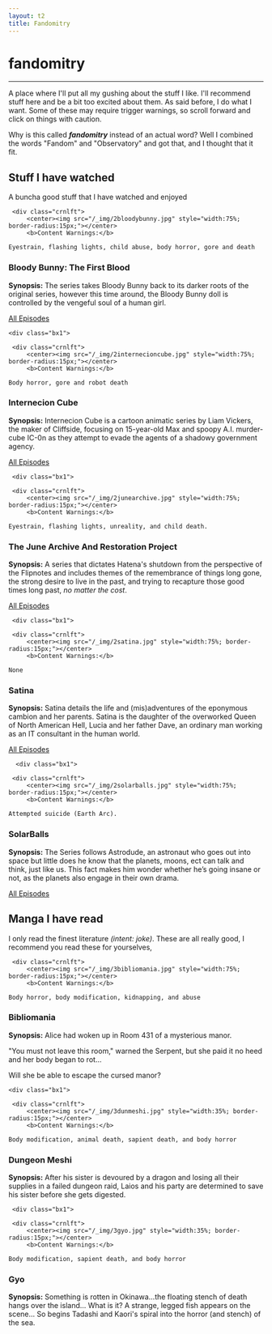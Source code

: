 ```yaml
---
layout: t2
title: Fandomitry
---
```

# fandomitry
---

A place where I'll put all my gushing about the stuff I like. I'll recommend stuff here and be a bit too excited about them. As said before, I do what I want. Some of these may require trigger warnings, so scroll forward and click on things with caution.

Why is this called ***fandomitry*** instead of an actual word? Well I combined the words "Fandom" and "Observatory" and got that, and I thought that it fit.

## Stuff I have watched <i class="ph ph-television"></i>

A buncha good stuff that I have watched and enjoyed


   <div class="bx1">

     <div class="crnlft">
         <center><img src="/_img/2bloodybunny.jpg" style="width:75%; border-radius:15px;"></center>
         <b>Content Warnings:</b>
 `Eyestrain, flashing lights, child abuse, body horror, gore and death`
     </div>
     <div class="crnrht">
        <h3>Bloody Bunny: The First Blood</h3>

<b>Synopsis:</b>
The series takes Bloody Bunny back to its darker roots of the original series, however this time around, the Bloody Bunny doll is controlled by the vengeful soul of a human girl. 

[All Episodes <i class="ph ph-link"></i>](https://www.youtube.com/watch?v=B5_aRsGiHwo)
    </div>
 </div>



    <div class="bx1">

     <div class="crnlft">
         <center><img src="/_img/2internecioncube.jpg" style="width:75%; border-radius:15px;"></center>
         <b>Content Warnings:</b>
 `Body horror, gore and robot death`
     </div>
     <div class="crnrht">
        <h3>Internecion Cube</h3>

<b>Synopsis:</b>
Internecion Cube is a cartoon animatic series by Liam Vickers, the maker of Cliffside, focusing on 15-year-old Max and spoopy A.I. murder-cube IC-0n as they attempt to evade the agents of a shadowy government agency.  

[All Episodes <i class="ph ph-link"></i>](https://www.youtube.com/playlist?list=PL5w2zEEHyu9diwutPVgkzEuARUt_sGkRM)
    </div>
 </div>



     <div class="bx1">

     <div class="crnlft">
         <center><img src="/_img/2junearchive.jpg" style="width:75%; border-radius:15px;"></center>
         <b>Content Warnings:</b>
  `Eyestrain, flashing lights, unreality, and child death.`
     </div>
     <div class="crnrht">
        <h3>The June Archive And Restoration Project</h3>

<b>Synopsis:</b>
A series that dictates Hatena's shutdown from the perspective of the Flipnotes and includes themes of the remembrance of things long gone, the strong desire to live in the past, and trying to recapture those good times long past, <i>no matter the cost</i>.

[All Episodes <i class="ph ph-link"></i>](https://www.youtube.com/@JuneFlipArchive/videos)
    </div>
 </div>

     <div class="bx1">

     <div class="crnlft">
         <center><img src="/_img/2satina.jpg" style="width:75%; border-radius:15px;"></center>
         <b>Content Warnings:</b>
  `None`
     </div>
     <div class="crnrht">
        <h3>Satina</h3>

<b>Synopsis:</b>
Satina details the life and (mis)adventures of the eponymous cambion and her parents. Satina is the daughter of the overworked Queen of North American Hell, Lucia and her father Dave, an ordinary man working as an IT consultant in the human world. 

[All Episodes <i class="ph ph-link"></i>](https://www.youtube.com/playlist?list=PLcbDWlQO3Hl3lvtjTga3ujQXjHk3VSXik)
    </div>
 </div>

      <div class="bx1">

     <div class="crnlft">
         <center><img src="/_img/2solarballs.jpg" style="width:75%; border-radius:15px;"></center>
         <b>Content Warnings:</b>
   `Attempted suicide (Earth Arc).`
     </div>
     <div class="crnrht">
        <h3>SolarBalls</h3>

<b>Synopsis:</b>
The Series follows Astrodude, an astronaut who goes out into space but little does he know that the planets, moons, ect can talk and think, just like us. This fact makes him wonder whether he’s going insane or not, as the planets also engage in their own drama. 

[All Episodes <i class="ph ph-link"></i>](https://www.youtube.com/playlist?list=PL5w2zEEHyu9diwutPVgkzEuARUt_sGkRM)
    </div>
 </div>

 ## Manga I have read <i class="ph ph-book"></i>
I only read the finest literature *(intent: joke)*. These are all really good, I recommend you read these for yourselves,

   <div class="bx1">

     <div class="crnlft">
         <center><img src="/_img/3bibliomania.jpg" style="width:75%; border-radius:15px;"></center>
         <b>Content Warnings:</b>
`Body horror, body modification, kidnapping, and abuse`
     </div>
     <div class="crnrht">
        <h3>Bibliomania</h3>

<b>Synopsis:</b>
Alice had woken up in Room 431 of a mysterious manor.

"You must not leave this room," warned the Serpent, but she paid it no heed and her body began to rot…

Will she be able to escape the cursed manor?
    </div>
 </div>

    <div class="bx1">

     <div class="crnlft">
         <center><img src="/_img/3dunmeshi.jpg" style="width:35%; border-radius:15px;"></center>
         <b>Content Warnings:</b>
`Body modification, animal death, sapient death, and body horror`
     </div>
     <div class="crnrht">
        <h3>Dungeon Meshi</h3>

<b>Synopsis:</b>
After his sister is devoured by a dragon and losing all their supplies in a failed dungeon raid, Laios and his party are determined to save his sister before she gets digested.
    </div>
 </div>

     <div class="bx1">

     <div class="crnlft">
         <center><img src="/_img/3gyo.jpg" style="width:35%; border-radius:15px;"></center>
         <b>Content Warnings:</b>
`Body modification, sapient death, and body horror`
     </div>
     <div class="crnrht">
        <h3>Gyo</h3>

<b>Synopsis:</b>
Something is rotten in Okinawa…the floating stench of death hangs over the island... What is it? A strange, legged fish appears on the scene... So begins Tadashi and Kaori's spiral into the horror (and stench) of the sea.
    </div>
 </div>